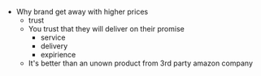 - Why brand get away with higher prices
	- trust
	- You trust that they will deliver on their promise
		- service
		- delivery
		- expirience
	- It's better than an unown product from 3rd party amazon company